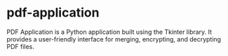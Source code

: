 # pdf-application
PDF Application is a Python application built using the Tkinter library. It provides a user-friendly interface for merging, encrypting, and decrypting PDF files.
